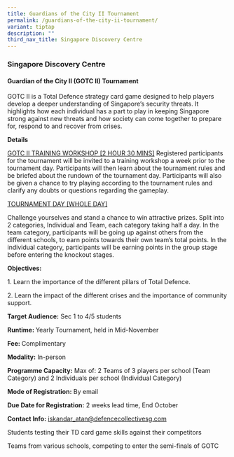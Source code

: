 ```yaml
---
title: Guardians of the City II Tournament
permalink: /guardians-of-the-city-ii-tournament/
variant: tiptap
description: ""
third_nav_title: Singapore Discovery Centre
---
```

<h3>Singapore Discovery Centre</h3>
<h4>Guardian of the City II (GOTC II) Tournament</h4>
<p>GOTC II is a Total Defence strategy card game designed to help players
develop a deeper understanding of Singapore’s security threats. It highlights
how each individual has a part to play in keeping Singapore strong against
new threats and how society can come together to prepare for, respond to
and recover from crises.</p>
<p><strong>Details</strong>
</p>
<p><u>GOTC II TRAINING WORKSHOP [2 HOUR 30 MINS]</u> Registered participants
for the tournament will be invited to a training workshop a week prior
to the tournament day. Participants will then learn about the tournament
rules and be briefed about the rundown of the tournament day. Participants
will also be given a chance to try playing according to the tournament
rules and clarify any doubts or questions regarding the gameplay.</p>
<p><u>TOURNAMENT DAY [WHOLE DAY] </u>
</p>
<p>Challenge yourselves and stand a chance to win attractive prizes. Split
into 2 categories, Individual and Team, each category taking half a day.
In the team category, participants will be going up against others from
the different schools, to earn points towards their own team’s total points.
In the individual category, participants will be earning points in the
group stage before entering the knockout stages.</p>
<p><strong>Objectives:</strong>
</p>
<p>1. Learn the importance of the different pillars of Total Defence.</p>
<p>2. Learn the impact of the different crises and the importance of community
support.</p>
<p><strong>Target Audience:</strong> Sec 1 to 4/5 students</p>
<p><strong>Runtime: </strong>Yearly Tournament, held in Mid-November</p>
<p><strong>Fee: </strong>Complimentary</p>
<p><strong>Modality:</strong> In-person</p>
<p><strong>Programme Capacity:</strong> Max of: 2 Teams of 3 players per school
(Team Category) and 2 Individuals per school (Individual Category)</p>
<p><strong>Mode of Registration:</strong> By email</p>
<p><strong>Due Date for Registration:</strong> 2 weeks lead time, End October</p>
<p><strong>Contact Info:</strong>  <a href="mailto:iskandar_atan@defencecollectivesg.com" rel="noopener noreferrer nofollow" target="_blank">iskandar_atan@defencecollectivesg.com</a>
</p>
<p></p>
<p>Students testing their TD card game skills against their competitors</p>
<p></p>
<p>Teams from various schools, competing to enter the semi-finals of GOTC</p>
<p></p>
<p></p>